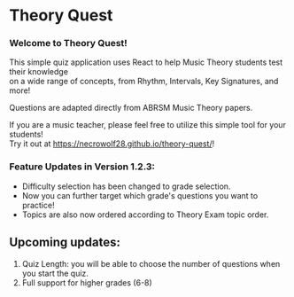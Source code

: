 # Theory Quest



### Welcome to Theory Quest!

This simple quiz application uses React to help Music Theory students test their knowledge <br>
on a wide range of concepts, from Rhythm, Intervals, Key Signatures, and more!

Questions are adapted directly from ABRSM Music Theory papers.

If you are a music teacher, please feel free to utilize this simple tool for your students! <br>
Try it out at https://necrowolf28.github.io/theory-quest/!

### Feature Updates in Version 1.2.3:
- Difficulty selection has been changed to grade selection.
- Now you can further target which grade's questions you want to practice!
- Topics are also now ordered according to Theory Exam topic order.


## Upcoming updates:
1. Quiz Length: you will be able to choose the number of questions when you start the quiz.
2. Full support for higher grades (6-8)

